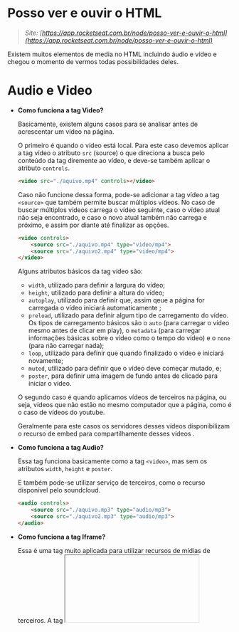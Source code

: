 # Posso ver e ouvir o HTML

> *Site: [https://app.rocketseat.com.br/node/posso-ver-e-ouvir-o-html](https://app.rocketseat.com.br/node/posso-ver-e-ouvir-o-html)*
> 

Existem muitos elementos de media no HTML incluindo áudio e vídeo e chegou o momento de vermos todas possibilidades deles.

# Audio e Video

- **Como funciona a tag Video?**
    
    Basicamente, existem alguns casos para se analisar antes de acrescentar um vídeo na página.
    
    O primeiro é quando o vídeo está local. Para este caso devemos aplicar a tag vídeo o atributo `src` (source) o que direciona a busca pelo conteúdo da tag diremente ao vídeo, e deve-se também aplicar o atributo `controls`.
    
    ```html
    <video src="./aquivo.mp4" controls></video>
    ```
    
    Caso não funcione dessa forma, pode-se adicionar a tag vídeo a tag `<source>` que também permite buscar múltiplos vídeos. No caso de buscar múltiplos vídeos carrega o vídeo seguinte, caso o vídeo atual não seja encontrado, e caso o novo atual também não carrega e próximo, e assim por diante até finalizar as opções.
    
    ```html
    <video controls>
    	<source src="./aquivo.mp4" type="video/mp4">
    	<source src="./aquivo2.mp4" type="video/mp4">
    </video>
    ```
    
    Alguns atributos básicos da tag vídeo são:
    
    - `width`, utilizado para definir a largura do vídeo;
    - `height`, utilizado para definir a altura do vídeo;
    - `autoplay`, utilizado para definir que, assim qeue a página for carregada o vídeo iniciará automaticamente ;
    - `preload`, utilizado para definir algum tipo de carregamento do vídeo. Os tipos de carregamento básicos são o `auto` (para carregar o vídeo mesmo antes de clicar em play), o `metadata` (para carregar informações básicas sobre o vídeo como o tempo do vídeo) e o `none` (para não carregar nada);
    - `loop`, utilizado para definir que quando finalizado o vídeo e iniciará novamente;
    - `muted`, utilizado para definir que o vídeo deve começar mutado, e;
    - `poster`, para definir uma imagem de fundo antes de clicado para iniciar o vídeo.
    
    O segundo caso é quando aplicamos vídeos de terceiros na página, ou seja, vídeos que não estão no mesmo computador que a página, como é o caso de vídeos do youtube.
    
    Geralmente para este casos os servidores desses vídeos disponibilizam o recurso de embed para compartilhamente desses vídeos .
    
- **Como funciona a tag Audio?**
    
    Essa tag funciona basicamente como a tag `<video>`, mas sem os atributos `width`, `height` e `poster`.
    
    E também pode-se utilizar serviço de terceiros, como o recurso disponível pelo soundcloud.
    
    ```html
    <audio controls>
    	<source src="./aquivo.mp3" type="audio/mp3">
    	<source src="./aquivo2.mp3" type="audio/mp3">
    </audio>
    ```
    
- **Como funciona a tag Iframe?**
    
    Essa é uma tag muito aplicada para utilizar recursos de mídias de terceiros. A tag <iframe> pode ser utilizada também para utilizar outros conteúdos externos como um outro site por exemplo.
    
    ```html
    <iframe src="https://mangalivre.net/" frameborder="0"></iframe>
    ```
    
    ```html
    <iframe
    	width="560"
    	height="315"
    	src="https://www.youtube.com/embed/CVClHLwv-4I"
    	title="YouTube video player"
    	frameborder="0"
    	allow="accelerometer; autoplay; clipboard-write; encrypted-media; gyroscope; picture-in-picture"
    	allowfullscreen>
    </iframe>
    ```
    
    ```html
    <iframe
    	src="https://www.google.com/maps/embed?pb=!1m18!1m12!1m3!1d3699.6974560308267!2d-47.413087685542074!3d-21.984571711138887!2m3!1f0!2f0!3f0!3m2!1i1024!2i768!4f13.1!3m3!1m2!1s0x94c800e1ec7848a9%3A0x22700c6c987e70dd!2sR.%20Manoel%20Leme%20Franco%2C%201145-1043%20-%20Vila%20Santa%20Terezinha%2C%20Pirassununga%20-%20SP%2C%2013636-085!5e0!3m2!1spt-BR!2sbr!4v1619987717361!5m2!1spt-BR!2sbr"
    	width="600"
    	height="450"
    	style="border:0;"
    	allowfullscreen
    	loading="lazy">
    </iframe>
    ```
    
    <aside>
    ⚠️ Para mais informações sobre está tag consulte o [guia no MDN](https://developer.mozilla.org/pt-BR/docs/Web/HTML/Element/iframe).
    
    </aside>
    

# Images

- **Como funciona a tag Image?**
    
    Está é uma das primeiras tags a surgir dentro do mundo web.
    
    Nos primórdios da web só havia texto nos sites, até que um dia a tag image chegou e deu cor aos sites.
    
    ```html
    <img
      src="https://source.unsplash.com/random"
      alt="unsplash"
      title="Imagem de unsplash"
      height="600">
    ```
    
    Os atributos básicos da tag `<image>` são:
    
    - `src`, que específica o caminho da imagem;
    - `alt`, que permite definir um texto alternativo caso a imagem não possa ser carregada;
    - `title`, que permite definir um título na image. Este título será exibido quando o ponteiro do mouse ficar sobre a imagem;
    - `width`, para definir uma largura a imagem, e;
    - `heigth`, para definir uma altura a imagem.
    
    Caso queira colocar um link na imagem, basta envolver a tag `<image>` com a tag `<a>`.
    
    ```html
    <a href="https://source.unsplash.com">
    	<img
    	  src="https://source.unsplash.com/random"
    	  alt="unsplash"
    	  title="Imagem de unsplash"
    	  height="600">
    </a>
    ```
    
    Outro exemplo para observar é
    
    ```html
    <body>
        <a href="https://rocketseat.com.br/">
            <img src="https://rocketseat.com.br/icons/icon-48x48.png"
                alt="icone rocketseat"
                title="icone rocketseat"
                height="50px">
        </a>
    </body>
    ```
    
- **Como adicionar uma imagem de background?**
    
    Um meio de adicionar uma imagem de fundo é através do CSS com a propriedade style.
    
    ```html
    <body
        style="background-image: url(https://source.unsplash.com/random);">
    </body>
    ```
    
    Esse método não dá significado semântico ao elemento, ou seja, é somente para apresentação e estilização.
    
- **Como criar títulos visíveis para imagens de forma semântica?**
    
    Podemos fazer isto utilizando duas tags:
    
    - `<figure>`, que permite envolver a imagem em um elemento de bloco, e;
    - `<figcaption>`, que permite definir um título para a imagem.
    
    ```html
    <body>
        <a href="https://source.unsplash.com/">
            <figure></figure>
                <img src="https://source.unsplash.com/random" alt="imagem unsplash" height="600">
                <figcaption>Imagem unsplash</figcaption>
            </figure>
        </a>
    </body>
    ```
    
- **Como funciona a tag SVG?**
    
    É uma tag de marcação HTML destinada a fazer imagens e possui elementos para gerar formas.
    
    ```html
    <svg width="100" heigth="100">
        <circle
    			cx="50"
    			cy="50"
    			r="40"
    			stroke="green"
    			stroke-width="4"
    			fill="yellow" />
    </svg>
    ```
    
    Dado o grau de complexidade de trabalhar com a construção de SVG, pode-se utilizar softwares específicos para criação desses elementos, um exemplo famoso é o [Figma](https://www.figma.com/), que é um prototipador de interfaces e permite criar SVG e depois exportar seu código.
    
    Basicamente, a tag `<svg>` é utilizada para gerar canvas para a imagem vetorizada, e envolvida por está tag pode-se utilizar outros elementos para gerar as suas formas como:
    
    - `<circle>`, para gerar circulos;
    - `<rect>`, para gerar retângulos;
    - `<polygon>`, para gerar polígonos;
    - entre muitos outros.
    
    As propriedades básicas para utilizar na tag `<svg>` são `width` e `heigth`, para definir largura e altura respectivamente. Já as propriedades básicas das formas vai depender de cada forma.
    
    Na prática, quando for aplicar um SVG no site através da tag `<img>`, é necessário fazer algumas configurações antes como adicionar a versão, o baseProfile e o protocolo xmlns a ser utilizado, como demonstrado abaixo.
    
    ```html
    <svg
      version="1.1"
      baseProfile="full"
      width="100"
      heigth="100"
      xmlns="http://www.w3.org/2000/svg">
        <circle cx="50" cy="50" r="40" stroke="green" stroke-width="4" fill="yellow">
    </svg>
    ```
    
    Dessa forma, pode-se ter uma imagem em arquivo .svg e aplicado a um tag `<img>` no site. Mas desse jeito, não é mais possível manipular a imagem, como era possível antes.
    
    <aside>
    ⚠️ Para mais informações sobre como utilizar este elemento acesse o [documento do MDN](https://developer.mozilla.org/pt-BR/docs/Web/SVG/Element).
    
    </aside>
    
- **Qual a diferença entre imagem rasterizadas e imagem vetorizada?**
    
    Há algumas diferenças entre estes dois tipos de imagens:
    
    - **Imagem rasterizada**: geralmente é uma imagem que está pixelada, ou seja, é uma imagem construída via pixels. Dessa forma, quando ampliadas (escaladas) essas imagens, elas perdem a nitidez. Alguns exemplos são as extensões .png, .jpeg, .jpg, etc.
    - **Imagem vetorizada**: está imagem por sua vez, é construída via algoritmo. Então imagens podem ser redimensionadas em qualquer tamanho que sua nitidez não é perdida.
    
    Dessa forma pode ser destacadas algumas vantagens e desvantagens de se utilizar imagens vetorizadas.
    
    **Vantagens**
    
    - é mais **leve** (pois é feita em texto);
    - é mais **detalhada**;
    - possui maior **acessibilidade** de SEO, e;
    - pode ser **editada via CSS ou atributos**, ou seja, pode ser editada em tempo real.
    
    **Desvantagens**
    
    - pode ser mais **complicada** de trabalhar;
    - quanto mais complexa a imagem, mais **exige do browser**, e;
    - **browsers antigos não possuem suporte** a tag <svg>.
    
    <aside>
    ⚠️ Para utilização de **fotografias**, prefira utilizar **imagens rasterizadas**.
    
    </aside>